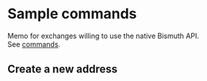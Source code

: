 # Sample commands

Memo for exchanges willing to use the native Bismuth API.  
See [commands](commands.md).

## Create a new address

